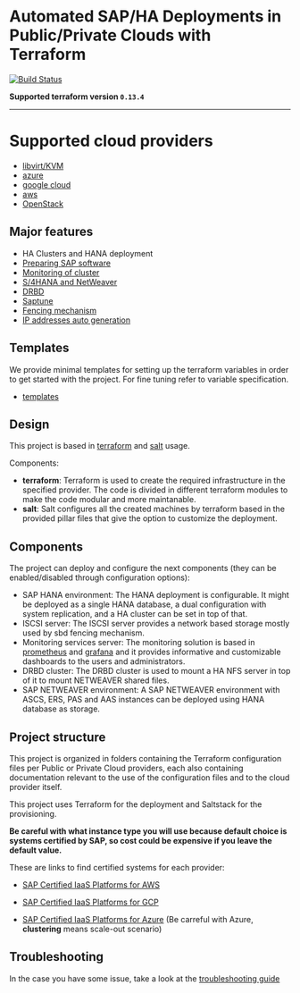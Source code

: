 # Automated SAP/HA Deployments in Public/Private Clouds with Terraform

[![Build Status](https://github.com/SUSE/ha-sap-terraform-deployments/workflows/CI%20tests/badge.svg)](https://github.com/SUSE/ha-sap-terraform-deployments/actions)

**Supported terraform version  `0.13.4`**
___

# Supported cloud providers

- [libvirt/KVM](libvirt)
- [azure](azure)
- [google cloud](gcp)
- [aws](aws)
- [OpenStack](openstack)


## Major features

- HA Clusters and HANA deployment
- [Preparing SAP software](doc/sap_software.md)
- [Monitoring of cluster](doc/monitoring.md)
- [S/4HANA and NetWeaver](doc/netweaver.md)
- [DRBD](doc/drbd.md)
- [Saptune](doc/saptune.md)
- [Fencing mechanism](doc/fencing.md)
- [IP addresses auto generation](doc/ip_autogeneration.md)

## Templates

We provide minimal templates for setting up the terraform variables in order to get started with the project.
For fine tuning refer to variable specification.

- [templates](doc/deployment-templates.md)

## Design

This project is based in [terraform](https://www.terraform.io/) and [salt](https://www.saltstack.com/) usage.

Components:

- **terraform**: Terraform is used to create the required infrastructure in the specified provider. The code is divided in different terraform modules to make the code modular and more maintanable.
- **salt**: Salt configures all the created machines by terraform based in the provided pillar files that give the option to customize the deployment.

## Components

The project can deploy and configure the next components (they can be enabled/disabled through configuration options):

- SAP HANA environment: The HANA deployment is configurable. It might be deployed as a single HANA database, a dual configuration with system replication, and a HA cluster can be set in top of that.
- ISCSI server: The ISCSI server provides a network based storage mostly used by sbd fencing mechanism.
- Monitoring services server: The monitoring solution is based in [prometheus](https://prometheus.io) and [grafana](https://grafana.com/) and it provides informative and customizable dashboards to the users and administrators.
- DRBD cluster: The DRBD cluster is used to mount a HA NFS server in top of it to mount NETWEAVER shared files.
- SAP NETWEAVER environment: A SAP NETWEAVER environment with ASCS, ERS, PAS and AAS instances can be deployed using HANA database as storage.

## Project structure

This project is organized in folders containing the Terraform configuration files per Public or Private Cloud providers, each also containing documentation relevant to the use of the configuration files and to the cloud provider itself.

This project uses Terraform for the deployment and Saltstack for the provisioning.

**Be careful with what instance type you will use because default choice is systems certified by SAP, so cost could be expensive if you leave the default value.**

These are links to find certified systems for each provider:

- [SAP Certified IaaS Platforms for AWS](https://www.sap.com/dmc/exp/2014-09-02-hana-hardware/enEN/iaas.html#categories=Amazon%20Web%20Services)

- [SAP Certified IaaS Platforms for GCP](https://www.sap.com/dmc/exp/2014-09-02-hana-hardware/enEN/iaas.html#categories=Google%20Cloud%20Platform)

- [SAP Certified IaaS Platforms for Azure](https://www.sap.com/dmc/exp/2014-09-02-hana-hardware/enEN/iaas.html#categories=Microsoft%20Azure) (Be carreful with Azure, **clustering** means scale-out scenario)


## Troubleshooting

In the case you have some issue, take a look at the [troubleshooting guide](doc/troubleshooting.md)
